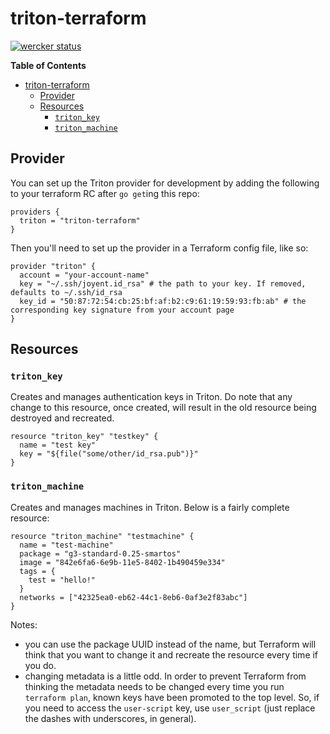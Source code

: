 # triton-terraform

[![wercker status](https://app.wercker.com/status/ceee1ebf9da101850ac92639e6e0711d/m "wercker status")](https://app.wercker.com/project/bykey/ceee1ebf9da101850ac92639e6e0711d)

<!-- markdown-toc start - Don't edit this section. Run M-x markdown-toc-generate-toc again -->
**Table of Contents**

- [triton-terraform](#triton-terraform)
    - [Provider](#provider)
    - [Resources](#resources)
        - [`triton_key`](#tritonkey)
        - [`triton_machine`](#tritonmachine)

<!-- markdown-toc end -->

## Provider

You can set up the Triton provider for development by adding the following to
your terraform RC after `go get`ing this repo:

```hcl
providers {
  triton = "triton-terraform"
}
```

Then you'll need to set up the provider in a Terraform config file, like so:

```hcl
provider "triton" {
  account = "your-account-name"
  key = "~/.ssh/joyent.id_rsa" # the path to your key. If removed, defaults to ~/.ssh/id_rsa
  key_id = "50:87:72:54:cb:25:bf:af:b2:c9:61:19:59:93:fb:ab" # the corresponding key signature from your account page
}
```

## Resources

### `triton_key`

Creates and manages authentication keys in Triton. Do note that any change to
this resource, once created, will result in the old resource being destroyed and
recreated.

```hcl
resource "triton_key" "testkey" {
  name = "test key"
  key = "${file("some/other/id_rsa.pub")}"
}
```

### `triton_machine`

Creates and manages machines in Triton. Below is a fairly complete resource:

```hcl
resource "triton_machine" "testmachine" {
  name = "test-machine"
  package = "g3-standard-0.25-smartos"
  image = "842e6fa6-6e9b-11e5-8402-1b490459e334"
  tags = {
    test = "hello!"
  }
  networks = ["42325ea0-eb62-44c1-8eb6-0af3e2f83abc"]
}
```

Notes:

- you can use the package UUID instead of the name, but Terraform will think
  that you want to change it and recreate the resource every time if you do.
- changing metadata is a little odd. In order to prevent Terraform from thinking
  the metadata needs to be changed every time you run `terraform plan`, known
  keys have been promoted to the top level. So, if you need to access the
  `user-script` key, use `user_script` (just replace the dashes with
  underscores, in general).
